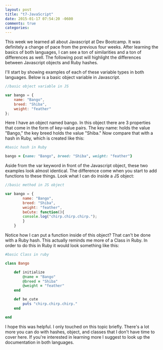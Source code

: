 ```yaml
---
layout: post
title: "t7-JavaScript"
date: 2015-01-17 07:54:20 -0600
comments: true
categories: 
---
```

This week we learned all about Javascript at Dev Bootcamp.  It was definitely a change of pace from the previous four weeks.  After learning the basics of both languages, I can see a ton of similarities and a ton of differences as well.  The following post will highlight the differences between Javascript objects and Ruby hashes.

<!--more-->

I'll start by showing examples of each of these variable types in both languages.  Below is a basic object variable in Javascript.

```javascript
//basic object variable in JS

var bango = {
	name: "Bango",
	breed: "Shiba",
	weight: "feather"
};

```
Here I have an object named bango.  In this object there are 3 properties that come in the form of key-value pairs.  The key name: holds the value "Bango," the key breed holds the value "Shiba."  Now compare that with a hash in Ruby, which is created like this:

```ruby
#basic hash in Ruby

bango = {name: "Bango", breed: "Shiba", weight: "feather"}

```

Aside from the var keyword in front of the Javascript object, these two examples look almost identical.  The difference come when you start to add functions to these things.  Look what I can do inside a JS object:

```javascript
//basic method in JS object

var bango = {
		name: "Bango",
		breed: "Shiba",
		weight: "feather",
		beCute: function(){
		console.log("chirp.chirp.chirp.");
		}
	}

```
Notice how I can put a function inside of this object?  That can't be done with a Ruby hash.  This actually reminds me more of a Class in Ruby.  In order to do this in Ruby it would look something like this:

```ruby
#basic Class in ruby

class Bango

	def initialize
		@name = "Bango"
		@breed = "Shiba"
		@weight = "feather"
	end

	def be_cute
		puts "chirp.chirp.chirp."
	end

end

```

I hope this was helpful.  I only touched on this topic briefly.  There's a lot more you can do with hashes, object, and classes that I don't have time to cover here.  If you're interested in learning more I suggest to look up the documentation in both languages.












